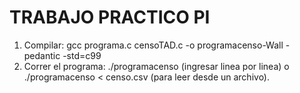 # TRABAJO PRACTICO PI

1) Compilar:
    gcc programa.c censoTAD.c -o programacenso-Wall -pedantic -std=c99
2) Correr el programa:
    ./programacenso (ingresar linea por linea) o ./programacenso < censo.csv (para leer desde un archivo).
